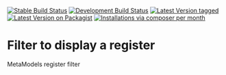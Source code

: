 [![Stable Build Status](http://img.shields.io/travis/MetaModels/filter_register/master.svg?label=stable)](https://travis-ci.org/MetaModels/filter_register/branches)
[![Development Build Status](http://img.shields.io/travis/MetaModels/filter_register/develop.svg?label=develop)](https://travis-ci.org/MetaModels/filter_register/branches)
[![Latest Version tagged](http://img.shields.io/github/tag/MetaModels/filter_register.svg)](https://github.com/MetaModels/filter_register/tags)
[![Latest Version on Packagist](http://img.shields.io/packagist/v/MetaModels/filter_register.svg)](https://packagist.org/packages/MetaModels/filter_register)
[![Installations via composer per month](http://img.shields.io/packagist/dm/MetaModels/filter_register.svg)](https://packagist.org/packages/MetaModels/filter_register)

Filter to display a register
============================

MetaModels register filter
